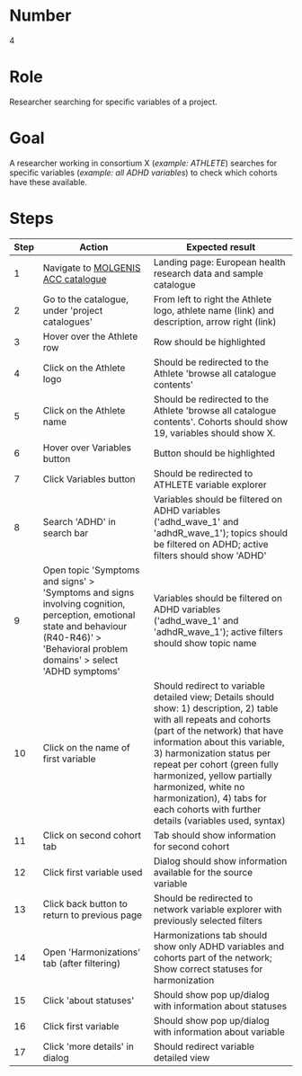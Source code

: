 # Number
4

# Role
Researcher searching for specific variables of a project.

# Goal
A researcher working in consortium X (*example: ATHLETE*) searches for specific variables (*example: all ADHD variables*) to check which cohorts have these available.

# Steps
| Step | Action | Expected result |
| -----| -------| ----------------|
| 1 | Navigate to [MOLGENIS ACC catalogue](https://data-catalogue-acc.molgeniscloud.org/catalogue/ssr-catalogue) | Landing page: European health research data and sample catalogue|
| 2 | Go to the catalogue, under 'project catalogues' | From left to right the Athlete logo, athlete name (link) and description, arrow right (link) |
| 3 | Hover over the Athlete row | Row should be highlighted |
| 4 | Click on the Athlete logo | Should be redirected to the Athlete 'browse all catalogue contents' |
| 5 | Click on the Athlete name | Should be redirected to the Athlete 'browse all catalogue contents'. Cohorts should show 19, variables should show X. |
| 6 | Hover over Variables button | Button should be highlighted |
| 7 | Click Variables button | Should be redirected to ATHLETE variable explorer |
| 8 | Search 'ADHD' in search bar | Variables should be filtered on ADHD variables ('adhd_wave_1' and 'adhdR_wave_1'); topics should be filtered on ADHD; active filters should show 'ADHD'  |
| 9 | Open topic 'Symptoms and signs' > 'Symptoms and signs involving cognition, perception, emotional state and behaviour (R40-R46)' > 'Behavioral problem domains' > select 'ADHD symptoms' | Variables should be filtered on ADHD variables ('adhd_wave_1' and 'adhdR_wave_1'); active filters should show topic name|
| 10 |Click on the name of first variable | Should redirect to variable detailed view; Details should show: 1) description, 2) table with all repeats and cohorts (part of the network) that have information about this variable, 3) harmonization status per repeat per cohort (green fully harmonized, yellow partially harmonized, white no harmonization), 4) tabs for each cohorts with further details (variables used, syntax) |
| 11 | Click on second cohort tab | Tab should show information for second cohort |
| 12 | Click first variable used | Dialog should show information available for the source variable |
| 13 | Click back button to return to previous page | Should be redirected to network variable explorer with previously selected filters |
| 14 | Open 'Harmonizations' tab (after filtering) | Harmonizations tab should show only ADHD variables and cohorts part of the network; Show correct statuses for harmonization |
| 15 | Click 'about statuses' | Should show pop up/dialog with information about statuses|
| 16 | Click first variable| Should show pop up/dialog with information about variable|
| 17 | Click 'more details' in dialog| Should redirect variable detailed view |
